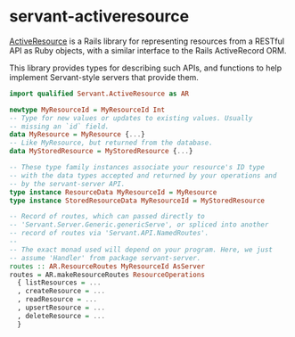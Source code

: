 # servant-activeresource

[ActiveResource](https://github.com/rails/activeresource) is a Rails
library for representing resources from a RESTful API as Ruby objects,
with a similar interface to the Rails ActiveRecord ORM.

This library provides types for describing such APIs, and functions to
help implement Servant-style servers that provide them.

```haskell
import qualified Servant.ActiveResource as AR

newtype MyResourceId = MyResourceId Int
-- Type for new values or updates to existing values. Usually
-- missing an `id` field.
data MyResource = MyResource {...}
-- Like MyResource, but returned from the database.
data MyStoredResource = MyStoredResource {...}

-- These type family instances associate your resource's ID type
-- with the data types accepted and returned by your operations and
-- by the servant-server API.
type instance ResourceData MyResourceId = MyResource
type instance StoredResourceData MyResourceId = MyStoredResource

-- Record of routes, which can passed directly to
-- 'Servant.Server.Generic.genericServe', or spliced into another
-- record of routes via 'Servant.API.NamedRoutes'.
--
-- The exact monad used will depend on your program. Here, we just
-- assume 'Handler' from package servant-server.
routes :: AR.ResourceRoutes MyResourceId AsServer
routes = AR.makeResourceRoutes ResourceOperations
  { listResources = ...
  , createResource = ...
  , readResource = ...
  , upsertResource = ...
  , deleteResource = ...
  }
```
